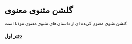 # گلشن مثنوی معنوی

گلشن مثنوی معنوی گزیده ای از داستان های مثنوی معنوی مولانا است

### [دفتر اول](./golshan1.pdf)
